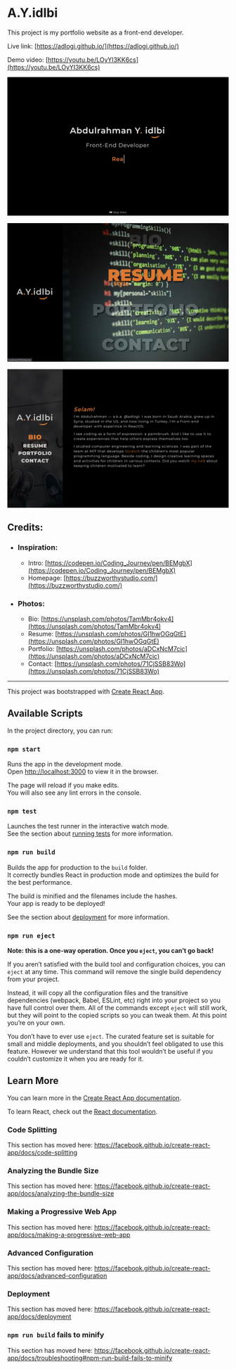 # A.Y.idlbi

This project is my portfolio website as a front-end developer.

Live link: [https://adlogi.github.io/](https://adlogi.github.io/)

Demo video: [https://youtu.be/LOyYI3KK6cs](https://youtu.be/LOyYI3KK6cs)

![Screenshot of Intro](./src/media/screenshot-1.jpg)

![Screenshot of Homepage](./src/media/screenshot-2.jpg)

![Screenshot of Bio](./src/media/screenshot-3.jpg)

## Credits:
* ### Inspiration:
  - Intro: [https://codepen.io/Coding_Journey/pen/BEMgbX](https://codepen.io/Coding_Journey/pen/BEMgbX)
  - Homepage: [https://buzzworthystudio.com/](https://buzzworthystudio.com/)
* ### Photos:
  - Bio: [https://unsplash.com/photos/TamMbr4okv4](https://unsplash.com/photos/TamMbr4okv4)
  - Resume: [https://unsplash.com/photos/GI1hwOGqGtE](https://unsplash.com/photos/GI1hwOGqGtE)
  - Portfolio: [https://unsplash.com/photos/aDCxNcM7cic](https://unsplash.com/photos/aDCxNcM7cic)
  - Contact: [https://unsplash.com/photos/71CjSSB83Wo](https://unsplash.com/photos/71CjSSB83Wo)

---

This project was bootstrapped with [Create React App](https://github.com/facebook/create-react-app).

## Available Scripts

In the project directory, you can run:

### `npm start`

Runs the app in the development mode.<br />
Open [http://localhost:3000](http://localhost:3000) to view it in the browser.

The page will reload if you make edits.<br />
You will also see any lint errors in the console.

### `npm test`

Launches the test runner in the interactive watch mode.<br />
See the section about [running tests](https://facebook.github.io/create-react-app/docs/running-tests) for more information.

### `npm run build`

Builds the app for production to the `build` folder.<br />
It correctly bundles React in production mode and optimizes the build for the best performance.

The build is minified and the filenames include the hashes.<br />
Your app is ready to be deployed!

See the section about [deployment](https://facebook.github.io/create-react-app/docs/deployment) for more information.

### `npm run eject`

**Note: this is a one-way operation. Once you `eject`, you can’t go back!**

If you aren’t satisfied with the build tool and configuration choices, you can `eject` at any time. This command will remove the single build dependency from your project.

Instead, it will copy all the configuration files and the transitive dependencies (webpack, Babel, ESLint, etc) right into your project so you have full control over them. All of the commands except `eject` will still work, but they will point to the copied scripts so you can tweak them. At this point you’re on your own.

You don’t have to ever use `eject`. The curated feature set is suitable for small and middle deployments, and you shouldn’t feel obligated to use this feature. However we understand that this tool wouldn’t be useful if you couldn’t customize it when you are ready for it.

## Learn More

You can learn more in the [Create React App documentation](https://facebook.github.io/create-react-app/docs/getting-started).

To learn React, check out the [React documentation](https://reactjs.org/).

### Code Splitting

This section has moved here: https://facebook.github.io/create-react-app/docs/code-splitting

### Analyzing the Bundle Size

This section has moved here: https://facebook.github.io/create-react-app/docs/analyzing-the-bundle-size

### Making a Progressive Web App

This section has moved here: https://facebook.github.io/create-react-app/docs/making-a-progressive-web-app

### Advanced Configuration

This section has moved here: https://facebook.github.io/create-react-app/docs/advanced-configuration

### Deployment

This section has moved here: https://facebook.github.io/create-react-app/docs/deployment

### `npm run build` fails to minify

This section has moved here: https://facebook.github.io/create-react-app/docs/troubleshooting#npm-run-build-fails-to-minify
